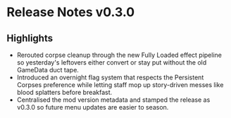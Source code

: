 # Release Notes v0.3.0

## Highlights
- Rerouted corpse cleanup through the new Fully Loaded effect pipeline so yesterday's leftovers either convert or stay put without the old GameData duct tape.
- Introduced an overnight flag system that respects the Persistent Corpses preference while letting staff mop up story-driven messes like blood splatters before breakfast.
- Centralised the mod version metadata and stamped the release as v0.3.0 so future menu updates are easier to season.
